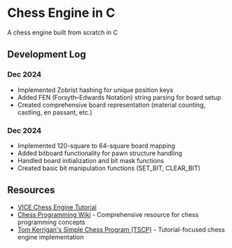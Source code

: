 # Chess Engine in C

A chess engine built from scratch in C


## Development Log

### Dec 2024
- Implemented Zobrist hashing for unique position keys
- Added FEN (Forsyth–Edwards Notation) string parsing for board setup
- Created comprehensive board representation (material counting, castling, en passant, etc.)

### Dec 2024
- Implemented 120-square to 64-square board mapping
- Added bitboard functionality for pawn structure handling
- Handled board initialization and bit mask functions
- Created basic bit manipulation functions (SET_BIT, CLEAR_BIT)

## Resources
- [VICE Chess Engine Tutorial](https://www.youtube.com/playlist?list=PLZ1QII7yudbc-Ky058TEaOstZHVbT-2hg)
- [Chess Programming Wiki](https://www.chessprogramming.org/Main_Page) - Comprehensive resource for chess programming concepts
- [Tom Kerrigan's Simple Chess Program (TSCP)](http://www.tckerrigan.com/Chess/TSCP/) - Tutorial-focused chess engine implementation
